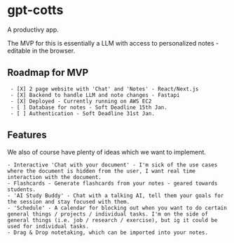 # gpt-cotts

A productivy app.

The MVP for this is essentially a LLM with access to personalized notes - editable in the browser.

## Roadmap for MVP

     - [X] 2 page website with 'Chat' and 'Notes' - React/Next.js
     - [X] Backend to handle LLM and note changes - Fastapi
     - [X] Deployed - Currently running on AWS EC2
     - [ ] Database for notes - Soft Deadline 15th Jan.
     - [ ] Authentication - Soft Deadline 31st Jan.


## Features

We also of course have plenty of ideas which we want to implement.

    - Interactive 'Chat with your document' - I'm sick of the use cases where the document is hidden from the user, I want real time interaction with the document.
    - Flashcards - Generate flashcards from your notes - geared towards students.
    - 'AI Study Buddy' - Chat with a talking AI, tell them your goals for the session and stay focused with them.
    - 'Schedule' - A calendar for blocking out when you want to do certain general things / projects / individual tasks. I'm on the side of general things (i.e. job / research / exercise), but ig it could be used for individual tasks.
    - Drag & Drop notetaking, which can be imported into your notes.



